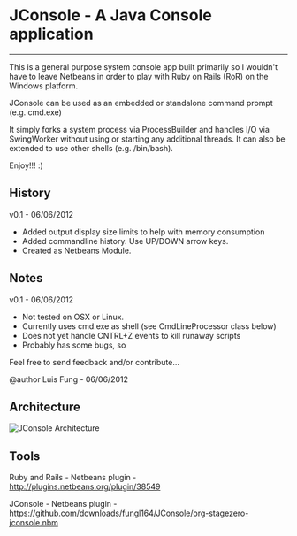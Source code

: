 # JConsole - A Java Console application
-------------------------------------

This is a general purpose system console app built primarily so I wouldn't 
have to leave Netbeans in order to play with Ruby on Rails (RoR) on the Windows platform.

JConsole can be used as an embedded or standalone command prompt (e.g. cmd.exe)

It simply forks a system process via ProcessBuilder and handles I/O via
SwingWorker without using or starting any additional threads. It can also be
extended to use other shells (e.g. /bin/bash).
 
Enjoy!!! :)

## History 

 v0.1 - 06/06/2012
 - Added output display size limits to help with memory consumption
 - Added commandline history. Use UP/DOWN arrow keys. 
 - Created as Netbeans Module.

## Notes 

v0.1 - 06/06/2012
- Not tested on OSX or Linux. 
- Currently uses cmd.exe as shell (see CmdLineProcessor class below) 
- Does not yet handle CNTRL+Z events to kill runaway scripts
- Probably has some bugs, so


Feel free to send feedback and/or contribute...


@author Luis Fung - 06/06/2012

Architecture
-------------------------------------
![JConsole Architecture](https://github.com/fungl164/JConsole/blob/master/Arch%20Diagram.png?raw=true "JConsole Architecture")

Tools
-------------------------------------
Ruby and Rails - Netbeans plugin - http://plugins.netbeans.org/plugin/38549

JConsole - Netbeans plugin - https://github.com/downloads/fungl164/JConsole/org-stagezero-jconsole.nbm